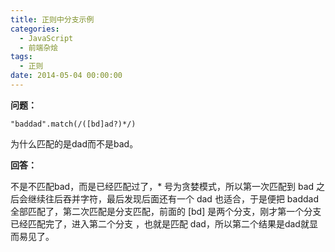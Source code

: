 ```yaml
---
title: 正则中分支示例
categories:
  - JavaScript
  - 前端杂烩
tags:
  - 正则
date: 2014-05-04 00:00:00
---
```



**问题：**

    "baddad".match(/([bd]ad?)*/)
    
为什么匹配的是dad而不是bad。

**回答：**

不是不匹配bad，而是已经匹配过了，* 号为贪婪模式，所以第一次匹配到 bad 之后会继续往后吞并字符，最后发现后面还有一个 dad 也适合，于是便把 baddad 全部匹配了，第二次匹配是分支匹配，前面的 [bd] 是两个分支，刚才第一个分支已经匹配完了，进入第二个分支
，也就是匹配 dad，所以第二个结果是dad就显而易见了。
